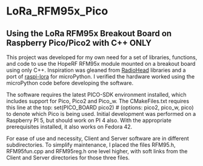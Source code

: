 # LoRa_RFM95x_Pico
Using the LoRa RFM95x Breakout Board on Raspberry Pico/Pico2 with C++ ONLY
-------------------------
This project was developed for my own need for a set of libraries, functions, and code to use the HopeRF RFM95x module mounted on a breakout board using only C++. Inspiration was gleaned from [RadioHead](https://www.airspayce.com/mikem/arduino/RadioHead/index.html) libraries and a port of [raspi-lora](https://pypi.org/project/raspi-lora/) for microPython. I verified the hardware worked using the microPython code before developing the software.

The software requires the latest PICO-SDK environment installed, which includes support for Pico, Pico2 and Pico_w. The CMakeFiles.txt requires this line at the top: set(PICO_BOARD pico2) # (options: pico2, pico_w, pico) to denote which Pico is being used. Initial development was performed on a Raspberry PI 5, but should work on PI 4 also. With the appropriate prerequisites installed, it also works on Fedora 42.

For ease of use and necessity, Client and Server software are in different subdirectories. To simplify maintenance, I placed the files RFM95.h, RFM95fun.cpp and RFM95reg.h one level higher, with soft links from the Client and Server directories for those three files.
